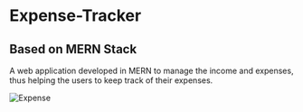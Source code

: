 # Expense-Tracker
## Based on MERN Stack

A web application developed in MERN to manage the income and expenses, thus helping the users to keep track of their expenses.

![Expense](https://user-images.githubusercontent.com/49363110/109990435-65d00a80-7d2f-11eb-8dfe-ff1909a6e79d.png)
